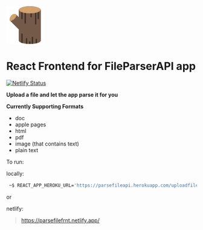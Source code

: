 <img src="public/log-svgrepo-com.svg" style="width: 100px"/>

# React Frontend for FileParserAPI app

[![Netlify Status](https://api.netlify.com/api/v1/badges/c8db857c-a0d7-4c2b-a45d-72491a4760fa/deploy-status)](https://app.netlify.com/sites/parsefilefrnt/deploys)

**Upload a file and let the app parse it for you**

**Currently Supporting Formats**

- doc
- apple pages
- html
- pdf
- image (that contains text)
- plain text

To run:

locally:

```sh
 ~$ REACT_APP_HEROKU_URL='https://parsefileapi.herokuapp.com/uploadfile/' && npm start
```

or

netlify:

> https://parsefilefrnt.netlify.app/
